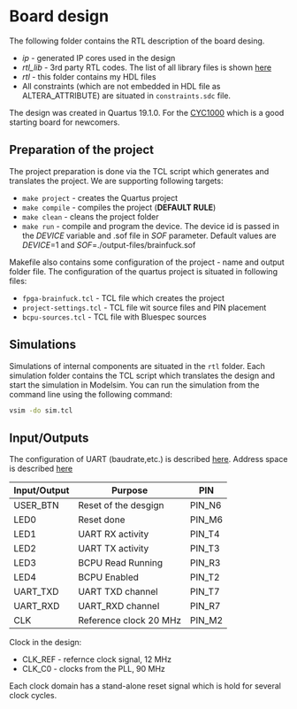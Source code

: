# Board design

The following folder contains the RTL description of the board desing.

* _ip_ - generated IP cores used in the design
* _rtl_lib_ - 3rd party RTL codes. The list of all library files is shown [here](https://github.com/benycze/fpga-brainfuck)
* _rtl_ - this folder contains my HDL files
* All constraints (which are not embedded in HDL file as ALTERA_ATTRIBUTE) are situated in `constraints.sdc` file.

The design was created in Quartus 19.1.0. For the [CYC1000](https://shop.trenz-electronic.de/en/Products/Trenz-Electronic/CYC1000-Intel-Cyclone-10/) which is a good starting board for newcomers.

## Preparation of the project

The project preparation is done via the TCL script which generates and translates the project. We are supporting following targets:

* `make project` - creates the Quartus project
* `make compile` - compiles the project (**DEFAULT RULE**)
* `make clean` - cleans the project folder
* `make run` - compile and program the device. The device id is passed in the _DEVICE_ variable and .sof file in _SOF_ parameter. Default values are _DEVICE_=1 and _SOF_=./output-files/brainfuck.sof

Makefile also contains some configuration of the project - name and output folder file.  The configuration of the quartus project
is situated in following files:

* `fpga-brainfuck.tcl` - TCL file which creates the project
* `project-settings.tcl` - TCL file wit source files and PIN placement
* `bcpu-sources.tcl` - TCL file with Bluespec sources

## Simulations

Simulations of internal components are situated in the `rtl` folder.
Each simulation folder contains the TCL script which translates the design and
start the simulation in Modelsim.
You can run the simulation from the command line using the following command:

```bash
vsim -do sim.tcl
```

## Input/Outputs

The configuration of UART (baudrate,etc.) is described [here](../sw). Address space is described [here](../sw#address-space) 

| Input/Output      | Purpose                       |  PIN  |
|-------------------|-------------------------------|-------|
| USER_BTN          | Reset of the desgign          | PIN_N6 |
| LED0              | Reset done                    | PIN_M6 |
| LED1              | UART RX activity              | PIN_T4 |
| LED2              | UART TX activity              | PIN_T3 |
| LED3              | BCPU Read Running             | PIN_R3 |
| LED4              | BCPU Enabled                  | PIN_T2 |
| UART_TXD          | UART TXD channel              | PIN_T7 |
| UART_RXD          | UART_RXD channel              | PIN_R7 |
| CLK               | Reference clock 20 MHz        | PIN_M2 |

Clock in the design:

* CLK_REF - refernce clock signal, 12 MHz
* CLK_C0 - clocks from the PLL, 90 MHz

Each clock domain has a stand-alone reset signal which is hold for several clock cycles.
